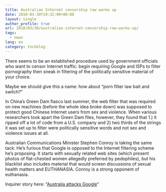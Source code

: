 ```yaml
---
title: Australian Internet censorship row warms up
date: 2010-03-30T19:32:00+00:00
layout: single
author_profile: true
url: 2010/03/30/australian-internet-censorship-row-warms-up/
tags:
  - news
lang: en
category: techblog
---
```

There seems to be an established procedure used by government officials who want to censor Internet traffic: begin requiring Google and ISPs to filter pornography then sneak in filtering of the politically sensitive material of your choice.

Maybe we should give this a name: how about “porn filter law bait and switch?”

In China’s Green Dam fiasco last summer, the web filter that was required on new machines (before the whole idea broke down) was supposed to protect good Chinese Internet users from sex and violence. When various researchers took apart the Green Dam files, however, they found that 1.) it ripped off a lot of code from a U.S. company and 2) two thirds of the strings it was set up to filter were politically sensitive words and not sex and violence issues at all.

Australian Communications Minister Stephen Conroy is taking the same tack: He’s furious that Google is opposed to the Internet filtering scheme he’s proposing. It starts with sexually related web sites (which present photos of flat-chested women allegedly preferred by pedophiles), but his blacklist also includes material that would screen discussions of sexual health matters and EUTHANASIA. Conroy is a strong opponent of euthanasia.

Inquirer story here: “[Australia attacks Google](http://www.theinquirer.net/inquirer/news/1598864/australia-attacks-google)”